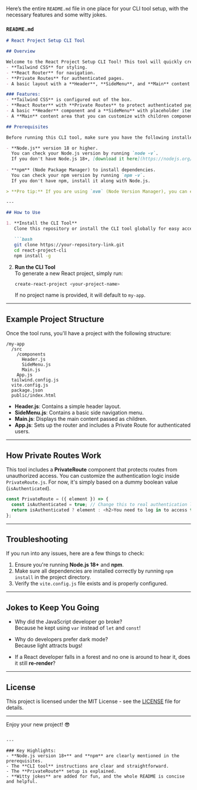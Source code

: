 Here’s the entire `README.md` file in one place for your CLI tool setup, with the necessary features and some witty jokes.

### `README.md`

```markdown
# React Project Setup CLI Tool

## Overview

Welcome to the React Project Setup CLI Tool! This tool will quickly create a React project with:
- **Tailwind CSS** for styling.
- **React Router** for navigation.
- **Private Routes** for authenticated pages.
- A basic layout with a **Header**, **SideMenu**, and **Main** content area.

### Features:
- **Tailwind CSS** is configured out of the box.
- **React Router** with **Private Routes** to protect authenticated pages.
- A basic **Header** component and a **SideMenu** with placeholder items.
- A **Main** content area that you can customize with children components.

## Prerequisites

Before running this CLI tool, make sure you have the following installed:

- **Node.js** version 18 or higher.  
  You can check your Node.js version by running `node -v`.  
  If you don't have Node.js 18+, [download it here](https://nodejs.org/).
  
- **npm** (Node Package Manager) to install dependencies.  
  You can check your npm version by running `npm -v`.  
  If you don't have npm, install it along with Node.js.

> **Pro tip:** If you are using `nvm` (Node Version Manager), you can easily switch between Node.js versions!

---

## How to Use

1. **Install the CLI Tool**  
   Clone this repository or install the CLI tool globally for easy access.

   ```bash
   git clone https://your-repository-link.git
   cd react-project-cli
   npm install -g
   ```

2. **Run the CLI Tool**  
   To generate a new React project, simply run:

   ```bash
   create-react-project <your-project-name>
   ```

   If no project name is provided, it will default to `my-app`.

---

## Example Project Structure

Once the tool runs, you'll have a project with the following structure:

```
/my-app
  /src
    /components
      Header.js
      SideMenu.js
      Main.js
    App.js
  tailwind.config.js
  vite.config.js
  package.json
  public/index.html
```

- **Header.js**: Contains a simple header layout.
- **SideMenu.js**: Contains a basic side navigation menu.
- **Main.js**: Displays the main content passed as children.
- **App.js**: Sets up the router and includes a Private Route for authenticated users.

---

## How Private Routes Work

This tool includes a **PrivateRoute** component that protects routes from unauthorized access. You can customize the authentication logic inside `PrivateRoute.js`. For now, it's simply based on a dummy boolean value (`isAuthenticated`).

```javascript
const PrivateRoute = ({ element }) => {
  const isAuthenticated = true; // Change this to real authentication logic
  return isAuthenticated ? element : <h2>You need to log in to access this page.</h2>;
};
```

---

## Troubleshooting

If you run into any issues, here are a few things to check:
1. Ensure you're running **Node.js 18+** and **npm**.
2. Make sure all dependencies are installed correctly by running `npm install` in the project directory.
3. Verify the `vite.config.js` file exists and is properly configured.

---

## Jokes to Keep You Going

- Why did the JavaScript developer go broke?  
  Because he kept using `var` instead of `let` and `const`!

- Why do developers prefer dark mode?  
  Because light attracts bugs!

- If a React developer falls in a forest and no one is around to hear it, does it still **re-render**?

---

## License

This project is licensed under the MIT License - see the [LICENSE](LICENSE) file for details.

---

Enjoy your new project! 😎
```

---

### Key Highlights:
- **Node.js version 18+** and **npm** are clearly mentioned in the prerequisites.
- The **CLI tool** instructions are clear and straightforward.
- The **PrivateRoute** setup is explained.
- **Witty jokes** are added for fun, and the whole README is concise and helpful.

